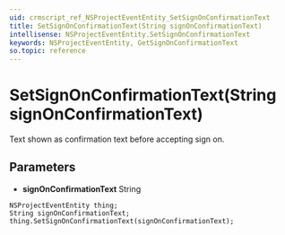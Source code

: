 ```yaml
---
uid: crmscript_ref_NSProjectEventEntity_SetSignOnConfirmationText
title: SetSignOnConfirmationText(String signOnConfirmationText)
intellisense: NSProjectEventEntity.SetSignOnConfirmationText
keywords: NSProjectEventEntity, GetSignOnConfirmationText
so.topic: reference
---
```


# SetSignOnConfirmationText(String signOnConfirmationText)

Text shown as confirmation text before accepting sign on.

## Parameters

* **signOnConfirmationText** String

```crmscript
NSProjectEventEntity thing;
String signOnConfirmationText;
thing.SetSignOnConfirmationText(signOnConfirmationText);
```


